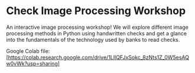 # Check Image Processing Workshop
An interactive image processing workshop! We will explore different image processing methods in Python using handwritten checks and get a glance into the fundamentals of the technology used by banks to read checks.

Google Colab file: [https://colab.research.google.com/drive/1LIlQFJxSokc_8zNts1Z_0W5esAQw0vWk?usp=sharing]
